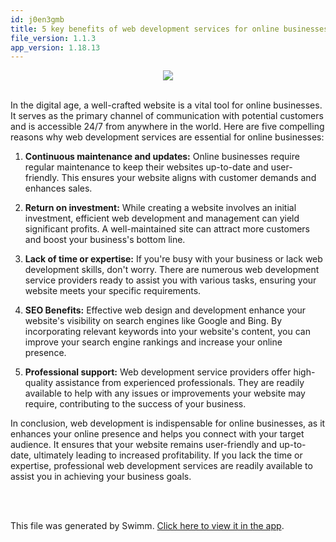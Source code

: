 ```yaml
---
id: j0en3gmb
title: 5 key benefits of web development services for online businesses
file_version: 1.1.3
app_version: 1.18.13
---
```


<div align="center"><img src="https://firebasestorage.googleapis.com/v0/b/swimmio-content/o/repositories%2FZ2l0aHViJTNBJTNBcGVhY29jay1ibG9ncyUzQSUzQVBlYWNvY2stSW5kaWE%3D%2F426bb96b-e9ac-4320-9eb9-231879c05023.png?alt=media&token=626c6017-d3c8-449f-8c14-65aea6b1c117" style="width:'100%'"/></div>

<br/>

In the digital age, a well-crafted website is a vital tool for online businesses. It serves as the primary channel of communication with potential customers and is accessible 24/7 from anywhere in the world. Here are five compelling reasons why web development services are essential for online businesses:

1.  **Continuous maintenance and updates:** Online businesses require regular maintenance to keep their websites up-to-date and user-friendly. This ensures your website aligns with customer demands and enhances sales.

2.  **Return on investment:** While creating a website involves an initial investment, efficient web development and management can yield significant profits. A well-maintained site can attract more customers and boost your business's bottom line.

3.  **Lack of time or expertise:** If you're busy with your business or lack web development skills, don't worry. There are numerous web development service providers ready to assist you with various tasks, ensuring your website meets your specific requirements.

4.  **SEO Benefits:** Effective web design and development enhance your website's visibility on search engines like Google and Bing. By incorporating relevant keywords into your website's content, you can improve your search engine rankings and increase your online presence.

5.  **Professional support:** Web development service providers offer high-quality assistance from experienced professionals. They are readily available to help with any issues or improvements your website may require, contributing to the success of your business.

In conclusion, web development is indispensable for online businesses, as it enhances your online presence and helps you connect with your target audience. It ensures that your website remains user-friendly and up-to-date, ultimately leading to increased profitability. If you lack the time or expertise, professional web development services are readily available to assist you in achieving your business goals.

<br/>

<br/>

This file was generated by Swimm. [Click here to view it in the app](https://app.swimm.io/repos/Z2l0aHViJTNBJTNBcGVhY29jay1ibG9ncyUzQSUzQVBlYWNvY2stSW5kaWE=/docs/j0en3gmb).
